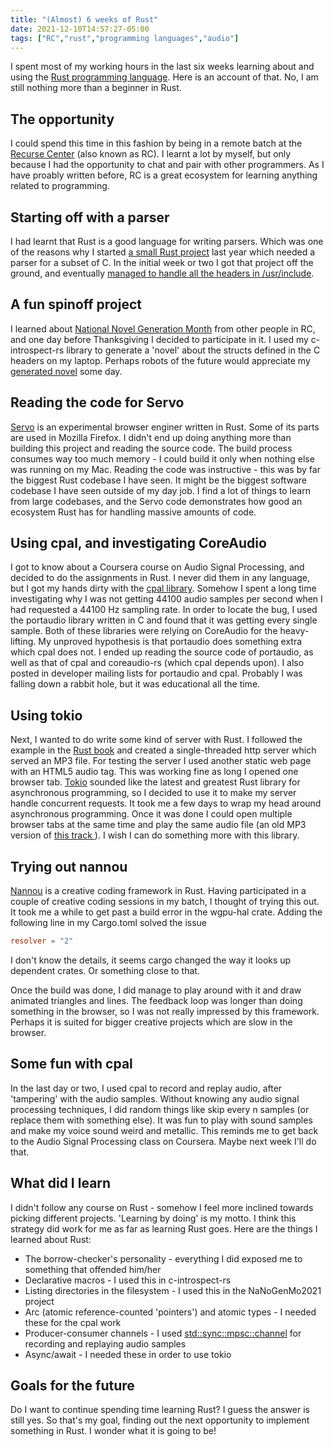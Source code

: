 ```yaml
---
title: "(Almost) 6 weeks of Rust"
date: 2021-12-10T14:57:27-05:00
tags: ["RC","rust","programming languages","audio"]
---
```


I spent most of my working hours in the last six weeks learning about and using the [Rust programming language](https://www.rust-lang.org). Here is an account of that. No, I am still nothing more than a beginner in Rust.

## The opportunity

I could spend this time in this fashion by being in a remote batch at the [Recurse Center](https://www.recurse.com) (also known as RC). I learnt a lot by myself, but only because I had the opportunity to chat and pair with other programmers. As I have proably written before, RC is a great ecosystem for learning anything related to programming.

## Starting off with a parser

I had learnt that Rust is a good language for writing parsers. Which was one of the reasons why I started [a small Rust project](https://github.com/debamitro/c-introspect-rs) last year which needed a parser for a subset of C. In the initial week or two I got that project off the ground, and eventually [managed to handle all the headers in /usr/include](https://debamitro.github.io/blog/programmatic-access-of-c-structures).

## A fun spinoff project

I learned about [National Novel Generation Month](https://github.com/NaNoGenMo/2021) from other people in RC, and one day before Thanksgiving I decided to participate in it. I used my c-introspect-rs library to generate a 'novel' about the structs defined in the C headers on my laptop. Perhaps robots of the future would appreciate my [generated novel](https://github.com/debamitro/StructNovel2021/blob/main/novel.md) some day.

## Reading the code for Servo

[Servo](https://www.servo.org) is an experimental browser enginer written in Rust. Some of its parts are used in Mozilla Firefox. I didn't end up doing anything more than building this project and reading the source code. The build process consumes way too much memory - I could build it only when nothing else was running on my Mac. Reading the code was instructive - this was by far the biggest Rust codebase I have seen. It might be the biggest software codebase I have seen outside of my day job. I find a lot of things to learn from large codebases, and the Servo code demonstrates how good an ecosystem Rust has for handling massive amounts of code.

## Using cpal, and investigating CoreAudio

I got to know about a Coursera course on Audio Signal Processing, and decided to do the assignments in Rust. I never did them in any language, but I got my hands dirty with the [cpal library](https://github.com/RustAudio/cpal/). Somehow I spent a long time investigating why I was not getting 44100 audio samples per second when I had requested a 44100 Hz sampling rate. In order to locate the bug, I used the portaudio library written in C and found that it was getting every single sample. Both of these libraries were relying on CoreAudio for the heavy-lifting. My unproved hypothesis is that portaudio does something extra which cpal does not. I ended up reading the source code of portaudio, as well as that of cpal and coreaudio-rs (which cpal depends upon). I also posted in developer mailing lists for portaudio and cpal. Probably I was falling down a rabbit hole, but it was educational all the time.

## Using tokio

Next, I wanted to do write some kind of server with Rust. I followed the example in the [Rust book](https://doc.rust-lang.org/book/ch20-01-single-threaded.html) and created a single-threaded http server which served an MP3 file. For testing the server I used another static web page with an HTML5 audio tag. This was working fine as long I opened one browser tab. [Tokio](https://tokio.rs) sounded like the latest and greatest Rust library for asynchronous programming, so I decided to use it to make my server handle concurrent requests. It took me a few days to wrap my head around asynchronous programming. Once it was done I could open multiple browser tabs at the same time and play the same audio file (an old MP3 version of [this track ](https://www.youtube.com/watch?v=Y7YGwpLt_Ec)). I wish I can do something more with this library.

## Trying out nannou

[Nannou](https://nannou.cc) is a creative coding framework in Rust. Having participated in a couple of creative coding sessions in my batch, I thought of trying this out. It took me a while to get past a build error in the wgpu-hal crate. Adding the following line in my Cargo.toml solved the issue

```toml
resolver = "2"
```

I don't know the details, it seems cargo changed the way it looks up dependent crates. Or something close to that.

Once the build was done, I did manage to play around with it and draw animated triangles and lines. The feedback loop was longer than doing something in the browser, so I was not really impressed by this framework. Perhaps it is suited for bigger creative projects which are slow in the browser.

## Some fun with cpal

In the last day or two, I used cpal to record and replay audio, after 'tampering' with the audio samples. Without knowing any audio signal processing techniques, I did random things like skip every n samples (or replace them with something else). It was fun to play with sound samples and make my voice sound weird and metallic. This reminds me to get back to the Audio Signal Processing class on Coursera. Maybe next week I'll do that.

## What did I learn

I didn't follow any course on Rust - somehow I feel more inclined towards picking different projects. 'Learning by doing' is my motto. I think this strategy did work for me as far as learning Rust goes. Here are the things I learned about Rust:

* The borrow-checker's personality - everything I did exposed me to something that offended him/her
* Declarative macros - I used this in c-introspect-rs
* Listing directories in the filesystem - I used this in the NaNoGenMo2021 project
* Arc (atomic reference-counted 'pointers') and atomic types - I needed these for the cpal work
* Producer-consumer channels - I used [std::sync::mpsc::channel](https://doc.rust-lang.org/stable/std/sync/mpsc/fn.channel.html) for recording and replaying audio samples
* Async/await - I needed these in order to use tokio

## Goals for the future

Do I want to continue spending time learning Rust? I guess the answer is still yes. So that's my goal, finding out the next opportunity to implement something in Rust. I wonder what it is going to be!
